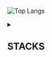 ![Top Langs](https://github-readme-stats.vercel.app/api/top-langs/?username=ben020410&theme=transparent&layout=compact&hide=Jupyter%20Notebook&langs_count=10)

<details>
  <summary><h2>STACKS</h2></summary>
  
  <h4> 💻 Languages </h4>
  <img src="https://img.shields.io/badge/C-%2300599C.svg?style=flat-square&logo=c&logoColor=white">
  <img src="https://img.shields.io/badge/Python-3670A0?style=flat-square&logo=python&logoColor=ffdd54">
  <br>
  <img src="https://img.shields.io/badge/HTML-E33F10?style=flat-square&logo=html5&logoColor=white">
  <img src="https://img.shields.io/badge/CSS-264DE4?&style=flat-square&logo=css3&logoColor=white">
  <img src="https://img.shields.io/badge/Javascript-%23323330.svg?style=flat-square&logo=javascript&logoColor=FFC928">
  <br>
  <img src="https://img.shields.io/badge/MATLAB-0076A8?style=flat-square&logo=ardour&logoColor=DC8822">
  <img src="https://img.shields.io/badge/-Arduino-00979D?style=flat-square&logo=Arduino&logoColor=white">
  <img src="https://img.shields.io/badge/Oracle-F80000?style=flat-square&logo=oracle&logoColor=white">
  
  <h4> 📚 Frameworks, Platforms and Libraries </h4>
  <img src="https://img.shields.io/badge/Node.js-43853D?style=flat-square&logo=node.js&logoColor=white">
  <img src="https://img.shields.io/badge/Express.js-404D59?style=flat-square&logo=express">
  <img src="https://img.shields.io/badge/Flask-1B6D74?style=flat-square&logo=flask&logoColor=white">
  <br>
  <img src="https://img.shields.io/badge/CUDA-000000.svg?style=flat-square&logo=nVIDIA&logoColor=green">
  <img src="https://img.shields.io/badge/Tableau-032D60?style=flat-square&logo=Tableau&logoColor=white">

  <h4> ☁️ Cloud </h4>
  <img src="https://img.shields.io/badge/AWS-FF9900.svg?style=flat-square&logo=amazonwebservices&logoColor=252F3E">
  <img src="https://img.shields.io/badge/Cloudflare-F38020?style=flat-square&logo=Cloudflare&logoColor=white">

  <h4> 🎨 Design </h4>
  <img src="https://img.shields.io/badge/Adobe%20Illustrator-FE9900?style=flat-square&logo=adobe%20illustrator&logoColor=330000">
  <img src="https://img.shields.io/badge/Adobe%20InDesign-F43C8D?style=flat-square&logo=adobeindesign&logoColor=2E0013">
  <img src="https://img.shields.io/badge/Adobe%20Photoshop-2FA3F7?style=flat-square&logo=adobe%20photoshop&logoColor=001D34">

  <h4> ⚙️ Modeling </h4>
  <img src="https://img.shields.io/badge/SolidWorks-E31818?style=flat-square&logo=dassaultsystemes&logoColor=white">

  <h4> 📂 Version Control </h4>
  <img src="https://img.shields.io/badge/git-%23F05033.svg?style=flat-square&logo=git&logoColor=white">
  <img src="https://img.shields.io/badge/GitHub-%23121011.svg?style=flat-square&logo=github&logoColor=white">

</details>
